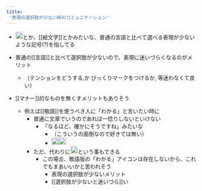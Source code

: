 ```yaml
---
title:
 '表現の選択肢が少ない時のコミュニケーション'
---
```


- <img src='https://scrapbox.io/api/pages/icons/いいね！/icon' alt='/icons/いいね！.icon' height="19.5"/>とか、[[絵文字]]とかみたいな、普通の言語と比べて選べる表現が少ないような記号(?)を指してる

- 普通の[[言語]]と比べて選択肢が少ないので、表現に迷いづらくなるのがメリット
    - （テンションをどうする,か びっくりマークをつけるか, 等迷わなくて良い）

- [[マナー]]的なものを無くすメリットもありそう
    - 例えば[[敬語]]を使うべき人に「わかる」と言いたい時に
        - 普通に文章でいうのであれば一捻りしないといけない
            - 「なるほど、確かにそうですね」みたいな
                - （こういうの面倒なので好きでは無い）
                - <img src='https://scrapbox.io/api/pages/icons/わかる/icon' alt='/icons/わかる.icon' height="19.5"/><img src='https://scrapbox.io/api/pages/blu3mo-public/takker/icon' alt='takker.icon' height="19.5"/>
        - ただ、代わりに<img src='https://scrapbox.io/api/pages/icons/わかる/icon' alt='/icons/わかる.icon' height="19.5"/>という事もできる
            - この場合、敬語版の「わかる」アイコンは存在しないから、これでもまあいいかと思われそう
                - 表現の選択肢が少ないメリット
                - [[選択肢が少ないと迷いづら]]い
